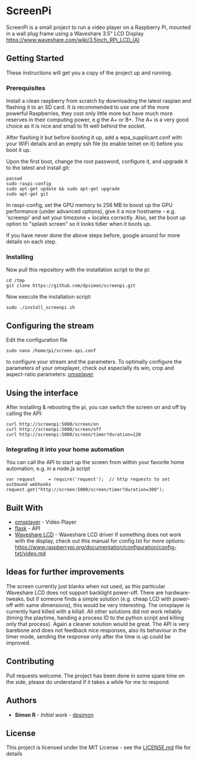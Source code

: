 # ScreenPi

ScreenPi is a small project to run a video player on a Raspberry Pi, mounted in a wall plug frame using a Waveshare 3.5" LCD Display https://www.waveshare.com/wiki/3.5inch_RPi_LCD_(A)

## Getting Started

These instructions will get you a copy of the project up and running.

### Prerequisites

Install a clean raspberry from scratch by downloading the latest raspian and flashing it to an SD card. It is recommended to use one of the more powerful Raspberries, they cost only little more but have much more reserves in their computing power, e.g the A+ or B+.
The A+ is a very good choice as it is nice and small to fit well behind the socket.

After flashing it but before booting it up, add a wpa_supplicant.conf with your WiFi details and an empty ssh file (to enable telnet on it) before you boot it up.

Upon the first boot, change the root password,  configure it, and upgrade it to the latest and install git:
```
passwd
sudo raspi-config
sudo apt-get update && sudo apt-get upgrade
sudo apt-get git
```
In raspi-config, set the GPU memory to 256 MB to boost up the GPU performance (under advanced options), give it a nice hostname - e.g. 'screenpi' and set your timezone + locales correctly. Also, set the boot up option to "splash screen" so it looks tidier when it boots up.

If you have never done the above steps before, google around for more details on each step.

### Installing

Now pull this repository with the installation script to the pi:
```
cd /tmp
git clone https://github.com/dpsimon/screenpi.git
```
Now execute the installation script:

```
sudo ./install_screenpi.sh
```
## Configuring the stream

Edit the configuration file 
```
sudo nano /home/pi/screen-api.conf
```
to configure your stream and the parameters. To optimally configure the parameters of your omxplayer, check out especially its win, crop and aspect-ratio parameters: [omxplayer](https://github.com/huceke/omxplayer/)

## Using the interface

After installing & rebooting the pi, you can switch the screen on and off by calling the API:
```
curl http://screenpi:5000/screen/on
curl http://screenpi:5000/screen/off
curl http://screenpi:5000/screen/timer?duration=120
```

### Integrating it into your home automation

You can call the API to start up the screen from within your favorite home automation, e.g. in a node.js script 
```
var request     = require('request');  // http requests to set outbound webhooks
request.get("http://screen:5000/screen/timer?duration=300");
```

## Built With

* [omxplayer](https://github.com/huceke/omxplayer/) - Video Player
* [flask](https://github.com/pallets/flask) - API
* [Waveshare LCD](https://github.com/waveshare/LCD-show) - Waveshare LCD driver
If something does not work with the display, check out this manual for config.txt for more options:
https://www.raspberrypi.org/documentation/configuration/config-txt/video.md  


## Ideas for further improvements

The screen currently just blanks when not used, as this particular Waveshare LCD does not support backlight power-off. There are hardware-tweaks, but if someone finds a simple solution (e.g. cheap LCD with power-off with same dimensions), this would be very interesting.
The omxplayer is currently hard killed with a killall. All other solutions did not work reliably (timing the playtime, handing a process ID to the python script and killing only that process). Again a cleaner solution would be great. 
The API is very barebone and does not feedback nice responses, also its behaviour in the timer mode, sending the response only after the time is up could be improved.

## Contributing

Pull requests welcome. The project has been done in some spare time on the side, please do understand if it takes a while for me to respond.

## Authors

* **Simon R** - *Initial work* - [dpsimon](https://github.com/dpsimon)

## License

This project is licensed under the MIT License - see the [LICENSE.md](LICENSE.md) file for details
